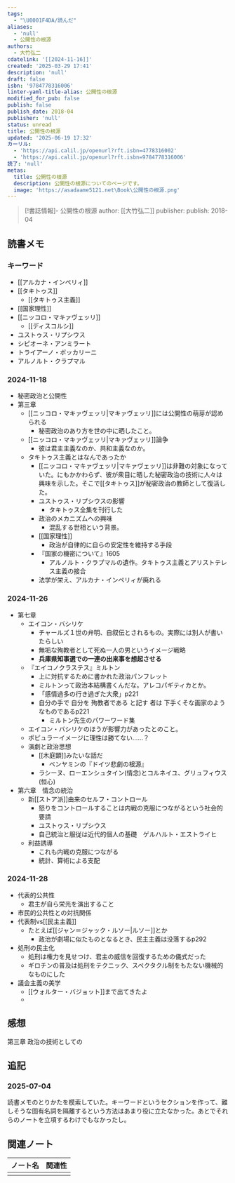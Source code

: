 ```yaml
---
tags:
  - "\U0001F4DA/読んだ"
aliases:
  - 'null'
  - 公開性の根源
authors:
  - 大竹弘二
cdatelink: '[[2024-11-16]]'
created: '2025-03-29 17:41'
description: 'null'
draft: false
isbn: '9784778316006'
linter-yaml-title-alias: 公開性の根源
modified_for_pub: false
publish: false
publish_date: 2018-04
publisher: 'null'
status: unread
title: 公開性の根源
updated: '2025-06-19 17:32'
カーリル:
  - 'https://api.calil.jp/openurl?rft.isbn=4778316002'
  - 'https://api.calil.jp/openurl?rft.isbn=9784778316006'
読了: 'null'
metas:
  title: 公開性の根源
  description: 公開性の根源についてのページです。
  image: 'https://asadaame5121.net\Book\公開性の根源.png'
---
```

> [!書誌情報]-
>  公開性の根源
>  author: [[大竹弘二]]
>  publisher: 
>  publish: 2018-04 
　
## 読書メモ
### キーワード
- [[アルカナ・インペリィ]]
- [[タキトゥス]]
	- [[タキトゥス主義]]
- [[国家理性]]
- [[ニッコロ・マキァヴェッリ]]
	- [[ディスコルシ]]
- ユストゥス・リプシウス
- シピオーネ・アンミラート
- トライアーノ・ボッカリーニ
- アルノルト・クラプマル

### 2024-11-18
- 秘密政治と公開性
- 第三章
	- [[ニッコロ・マキァヴェッリ|マキァヴェッリ]]には公開性の萌芽が認められる
		- 秘密政治のあり方を世の中に晒したこと。
	- [[ニッコロ・マキァヴェッリ|マキァヴェッリ]]論争
		- 彼は君主主義なのか、共和主義なのか。
	- タキトゥス主義とはなんであったか
		- [[ニッコロ・マキァヴェッリ|マキァヴェッリ]]は非難の対象になっていた。にもかかわらず、彼が衆目に晒した秘密政治の技術に人々は興味を示した。そこで[[タキトゥス]]が秘密政治の教師として復活した。
		- ユストゥス・リプシウスの影響
			- タキトゥス全集を刊行した
		- 政治のメカニズムへの興味
			- 混乱する世相という背景。
		- [[国家理性]]
			- 政治が自律的に自らの安定性を維持する手段
		- 『国家の機密について』1605
			- アルノルト・クラプマルの遺作。タキトゥス主義とアリストテレス主義の接合
		- 法学が栄え、アルカナ・インペリィが廃れる
### 2024-11-26
- 第七章
	- エイコン・バシリケ
		- チャールズ１世の弁明、自叙伝とされるもの。実際には別人が書いたらしい
		- 無垢な殉教者として死ぬ一人の男というイメージ戦略
		- **兵庫県知事選での一連の出来事を想起させる**
	- 『エイコノクラステス』ミルトン
		- 上に対抗するために書かれた政治パンフレット
		- ミルトンって政治本結構書くんだな。アレコパギティカとか。
		- 「感情過多の行き過ぎた大衆」p221
		- 自分の手で 自分を 殉教者である と記す 者は 下手くそな画家のようなものであるp221
			- ミルトン先生のパワーワード集
	- エイコン・バシリケのほうが影響力があったとのこと。
	- ポピュラーイメージに理性は勝てない……？
	- 演劇と政治思想
		- [[木庭顕]]みたいな話だ
			- ベンヤミンの『ドイツ悲劇の根源』
		- ラシーヌ、ローエンシュタイン(情念)とコルネイユ、グリュフィウス(恒心)
- 第六章　情念の統治
	- 新[[ストア派]]由来のセルフ・コントロール
		- 怒りをコントロールすることは内戦の克服につながるという社会的要請
		- ユストゥス・リプシウス
		- 自己統治と服従は近代的個人の基礎　ゲルハルト・エストライヒ
	- 利益誘導
		- これも内戦の克服につながる
		- 統計、算術による支配
### 2024-11-28
- 代表的公共性
	- 君主が自ら栄光を演出すること
- 市民的公共性との対抗関係
- 代表制vs[[民主主義]]
	- たとえば[[ジャン＝ジャック・ルソー|ルソー]]とか
		- 政治が劇場に似たものとなるとき、民主主義は没落するp292
- 処刑の民主化
	- 処刑は権力を見せつけ、君主の威信を回復するための儀式だった
	- ギロチンの普及は処刑をテクニック、スペクタクル制をもたない機械的なものにした
- 議会主義の美学
	- [[ウォルター・バジョット]]まで出てきたよ
	- 
## 感想
第三章
政治の技術としての

## 追記
### 2025-07-04
読書メモのとりかたを模索していた。キーワードというセクションを作って、難しそうな固有名詞を隔離するという方法はあまり役に立たなかった。あとでそれらのノートを立項するわけでもなかったし。
## 関連ノート
| ノート名 | 関連性 |
| ---- | --- |
|      |     |
